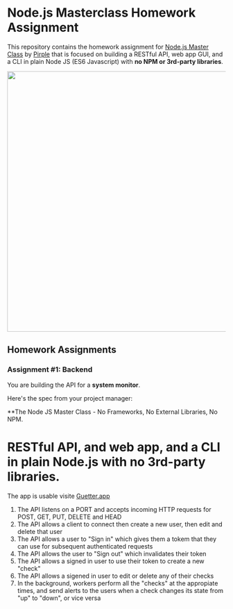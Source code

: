 # Node.js Masterclass Homework Assignment

This repository contains the homework assignment for [Node.js Master Class](https://pirple.thinkific.com/courses/the-nodejs-master-class) by [Pirple](https://www.pirple.com/) that is focused on building a RESTful API, web app GUI, and a CLI in plain Node JS (ES6 Javascript) with **no NPM or 3rd-party libraries**.

<img src="https://miro.medium.com/max/930/0*MNVJq_8e0SJoqZb5.jpg" width="600">

## Homework Assignments

### Assignment #1: Backend

You are building the API for a **system monitor**.

Here's the spec from your project manager: 

**The Node JS Master Class - No Frameworks, No External Libraries, No NPM. 


# RESTful API, and web app, and a CLI in plain Node.js with no 3rd-party libraries.

The app is usable visite [Guetter.app](https://guetter.app)

1. The API listens on a PORT and accepts incoming HTTP requests for POST, GET, PUT, DELETE and HEAD
2. The API allows a client to connect then create a new user, then edit and delete that user
3. The API allows a user to "Sign in" which gives them a tokem that they can use for subsequent authenticated requests
4. The API allows the user to "Sign out" which invalidates their token
5. The API allows a signed in user to use their token to create a new "check"
6. The API allows a sigened in user to edit or delete any of their checks
7. In the background, workers perform all the "checks" at the appropiate times, and send alerts to the users when a check changes its state from "up" to "down", or vice versa
